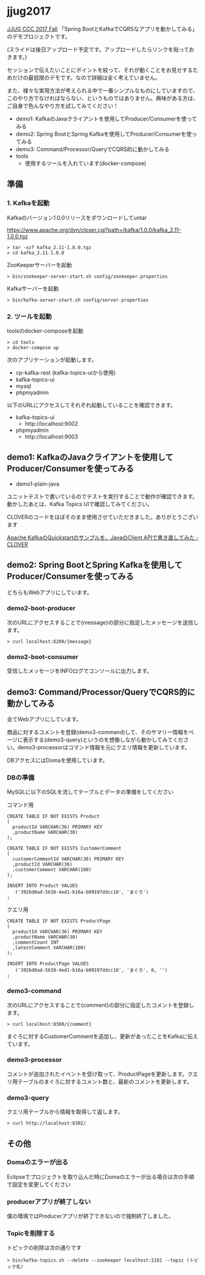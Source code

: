 # jjug2017

[JJUG CCC 2017 Fall](http://www.java-users.jp/ccc2017fall/) 「Spring BootとKafkaでCQRSなアプリを動かしてみる」のデモプロジェクトです。

(スライドは後日アップロード予定です。アップロードしたらリンクを貼っておきます。)

セッションで伝えたいことにポイントを絞って、それが動くことをお見せするためだけの最低限のデモです。なので詳細は全く考えていません。

また、様々な実現方法が考えられる中で一番シンプルなものにしていますので、このやり方でなければならない、というものではありません。興味がある方は、ご自身で色んなやり方を試してみてください！

* demo1: KafkaのJavaクライアントを使用してProducer/Consumerを使ってみる
* demo2: Spring BootとSpring Kafkaを使用してProducer/Consumerを使ってみる
* demo3: Command/Processor/QueryでCQRS的に動かしてみる
* tools
  * 使用するツールを入れています(docker-compose)

## 準備

### 1. Kafkaを起動

Kafkaのバージョン1.0.0リリースをダウンロードしてuntar

https://www.apache.org/dyn/closer.cgi?path=/kafka/1.0.0/kafka_2.11-1.0.0.tgz

```
> tar -xzf kafka_2.11-1.0.0.tgz
> cd kafka_2.11-1.0.0
```

ZooKeeperサーバーを起動

```
> bin/zookeeper-server-start.sh config/zookeeper.properties
```

Kafkaサーバーを起動

```
> bin/kafka-server-start.sh config/server.properties
```

### 2. ツールを起動

toolsのdocker-composeを起動

```
> cd tools
> docker-compose up
```

次のアプリケーションが起動します。

* cp-kafka-rest (kafka-topics-uiから使用)
* kafka-topics-ui
* mysql
* phpmyadmin

以下のURLにアクセスしてそれぞれ起動していることを確認できます。

* kafka-topics-ui
  * http://localhost:9002
* phpmyadmin
  * http://localhost:9003

## demo1: KafkaのJavaクライアントを使用してProducer/Consumerを使ってみる

* demo1-plain-java

ユニットテストで書いているのでテストを実行することで動作が確認できます。動かしたあとは、Kafka Topics UIで確認してみてください。

CLOVERのコードをほぼそのまま使用させていただきました。ありがとうございます

[Apache KafkaのQuickstartのサンプルを、JavaのClient APIで書き直してみた - CLOVER](http://d.hatena.ne.jp/Kazuhira/20170306/1488814266)

## demo2: Spring BootとSpring Kafkaを使用してProducer/Consumerを使ってみる

どちらもWebアプリにしています。

### demo2-boot-producer

次のURLにアクセスすることで{message}の部分に指定したメッセージを送信します。

```
> curl localhost:8200/{message}
```

### demo2-boot-consumer

受信したメッセージをINFOログでコンソールに出力します。

## demo3: Command/Processor/QueryでCQRS的に動かしてみる

全てWebアプリにしています。

商品に対するコメントを登録(demo3-command)して、そのサマリー情報をページに表示する(demo3-query)というのを想像しながら動かしてみてください。demo3-processorはコマンド情報を元にクエリ情報を更新しています。

DBアクセスにはDomaを使用しています。

### DBの準備

MySQLに以下のSQLを流してテーブルとデータの準備をしてください

コマンド用

```
CREATE TABLE IF NOT EXISTS Product
(
  productId VARCHAR(36) PRIMARY KEY
  ,productName VARCHAR(30)
);

CREATE TABLE IF NOT EXISTS CustomerComment
(
  customerCommentId VARCHAR(36) PRIMARY KEY
  ,productId VARCHAR(36)
  ,customerComment VARCHAR(100)
);

INSERT INTO Product VALUES
   ('3926d0ad-5638-4ed1-b16a-b09197ddcc10', 'まぐろ')
;
```

クエリ用

```
CREATE TABLE IF NOT EXISTS ProductPage
(
  productId VARCHAR(36) PRIMARY KEY
  ,productName VARCHAR(30)
  ,commentCount INT
  ,latestComment VARCHAR(100)
);

INSERT INTO ProductPage VALUES
   ('3926d0ad-5638-4ed1-b16a-b09197ddcc10', 'まぐろ', 0, '')
;
```

### demo3-command

次のURLにアクセスすることで{comment}の部分に指定したコメントを登録します。

```
> curl localhost:8300/{comment}
```

まぐろに対するCustomerCommentを追加し、更新があったことをKafkaに伝えています。

### demo3-processor

コメントが追加されたイベントを受け取って、ProductPageを更新します。クエリ用テーブルのまぐろに対するコメント数と、最新のコメントを更新します。

### demo3-query

クエリ用テーブルから情報を取得して返します。

```
> curl http://localhost:8302/
```

## その他

### Domaのエラーが出る

Eclipseでプロジェクトを取り込んだ時にDomaのエラーが出る場合は次の手順で設定を変更してください

### producerアプリが終了しない

僕の環境ではProducerアプリが終了できないので強制終了しました。

### Topicを削除する

トピックの削除は次の通りです

```
> bin/kafka-topics.sh --delete --zookeeper localhost:2181 --topic (トピック名)
```
